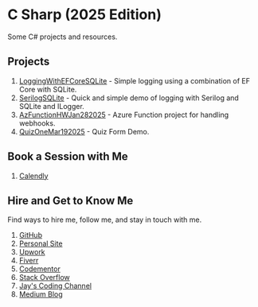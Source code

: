 # C Sharp (2025 Edition)

Some C# projects and resources.

## Projects

1. [LoggingWithEFCoreSQLite](LoggingWithEFCoreSQLite) - Simple logging using a combination of EF Core with SQLite.
2. [SerilogSQLite](SerilogSQLite) - Quick and simple demo of logging with Serilog and SQLite and ILogger.
3. [AzFunctionHWJan282025](AzFunctionHWJan282025) - Azure Function project for handling webhooks.
1. [QuizOneMar192025](QuizOneMar192025) - Quiz Form Demo.

## Book a Session with Me

1. [Calendly](https://calendly.com/jaycodingtutor/30min)

## Hire and Get to Know Me

Find ways to hire me, follow me, and stay in touch with me.

1. [GitHub](https://github.com/Jay-study-nildana)
2. [Personal Site](https://thechalakas.com)
3. [Upwork](https://www.upwork.com/fl/vijayasimhabr)
4. [Fiverr](https://www.fiverr.com/jay_codeguy)
5. [Codementor](https://www.codementor.io/@vijayasimhabr)
6. [Stack Overflow](https://stackoverflow.com/users/5338888/jay)
7. [Jay's Coding Channel](https://www.youtube.com/channel/UCJJVulg4J7POMdX0veuacXw/)
8. [Medium Blog](https://medium.com/@vijayasimhabr)